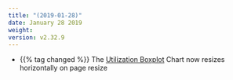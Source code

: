 ```yaml
---
title: "(2019-01-28)"
date: January 28 2019
weight:
version: v2.32.9
---
```


- {{% tag changed %}} The [Utilization Boxplot](https://docs.metricly.com/reports/reports-resource-utilization/) Chart now resizes horizontally on page resize
